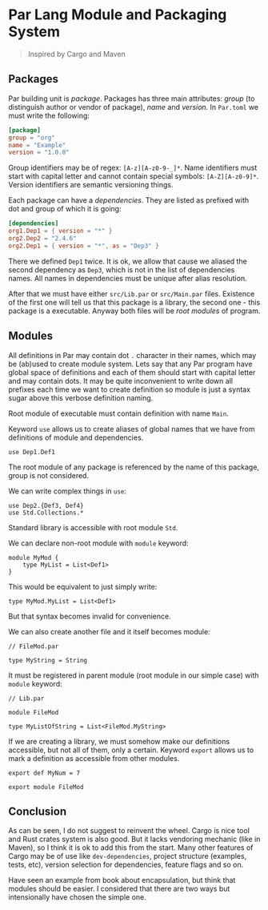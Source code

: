 # Par Lang Module and Packaging System

> Inspired by Cargo and Maven

## Packages

Par building unit is *package*. Packages has three main attributes: *group* (to distinguish author or vendor of package), *name* and *version*. In `Par.toml` we must write the following:

```toml
[package]
group = "org"
name = "Example"
version = "1.0.0"
```

Group identifiers may be of regex: `[A-z][A-z0-9-_]*`. Name identifiers must start with capital letter and cannot contain special symbols: `[A-Z][A-z0-9]*`. Version identifiers are semantic versioning things.

Each package can have a *dependencies*. They are listed as prefixed with dot and group of which it is going:

```toml
[dependencies]
org1.Dep1 = { version = "*" }
org2.Dep2 = "2.4.6"
org2.Dep1 = { version = "*", as = "Dep3" }
```

There we defined `Dep1` twice. It is ok, we allow that cause we aliased the second dependency as `Dep3`, which is not in the list of dependencies names. All names in dependencies must be unique after alias resolution.

After that we must have either `src/Lib.par` or `src/Main.par` files. Existence of the first one will tell us that this package is a library, the second one - this package is a executable. Anyway both files will be *root modules* of program.

## Modules

All definitions in Par may contain dot `.` character in their names, which may be (ab)used to create module system. Lets say that any Par program have global space of definitions and each of them should start with capital letter and may contain dots. It may be quite inconvenient to write down all prefixes each time we want to create definition so module is just a syntax sugar above this verbose definition naming.

Root module of executable must contain definition with name `Main`.

Keyword `use` allows us to create aliases of global names that we have from definitions of module and dependencies.

```par
use Dep1.Def1
```

The root module of any package is referenced by the name of this package, group is not considered.

We can write complex things in `use`:

```par
use Dep2.{Def3, Def4}
use Std.Collections.*
```

Standard library is accessible with root module `Std`.

We can declare non-root module with `module` keyword:

```par
module MyMod {
    type MyList = List<Def1>
}
```

This would be equivalent to just simply write:

```par
type MyMod.MyList = List<Def1>
```

But that syntax becomes invalid for convenience.

We can also create another file and it itself becomes module:

```par
// FileMod.par

type MyString = String
```

It must be registered in parent module (root module in our simple case) with `module` keyword:

```par
// Lib.par

module FileMod

type MyListOfString = List<FileMod.MyString>
```

If we are creating a library, we must somehow make our definitions accessible, but not all of them, only a certain. Keyword `export` allows us to mark a definition as accessible from other modules.

```par
export def MyNum = 7

export module FileMod
```

## Conclusion

As can be seen, I do not suggest to reinvent the wheel. Cargo is nice tool and Rust crates system is also good. But it lacks vendoring mechanic (like in Maven), so I think it is ok to add this from the start. Many other features of Cargo may be of use like `dev-dependencies`, project structure (examples, tests, etc), version selection for dependencies, feature flags and so on.

Have seen an example from book about encapsulation, but think that modules should be easier. I considered that there are two ways but intensionally have chosen the simple one.
